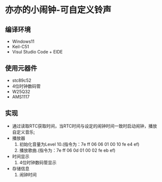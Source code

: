<!--
 * @Author: error: git config user.email & please set dead value or install git
 * @Date: 2024-08-13 04:54:22
 * @LastEditors: error: git config user.email & please set dead value or install git
 * @LastEditTime: 2024-09-22 21:43:29
 * @FilePath: \YiYiTimerClockRing\README.md
 * @Description: 
 * 
 * Copyright (c) 2024 by ${git_name_email}, All Rights Reserved. 
-->
# 亦亦的小闹钟-可自定义铃声

## 编译环境
+ Windows11
+ Keil-C51
+ Visul Studio Code + EIDE

## 使用元器件
+ stc89c52
+ 4位时钟数码管
+ W25Q32
+ AMS1117


## 实现
+ 通过读取RTC获取时间，当RTC时间与设定的闹钟时间一致时启动闹钟，播放自定义音乐;
+ 播放器
    1. 初始化音量为Level 10.(指令为：7e ff 06 06 01 00 10 fe e4 ef)
    2. 播放歌曲.(指令为：7e ff 06 0d 01 00 02 fe eb ef)
+ 时间显示
    1. 4位时钟数码管显示
+ 存储信息
    1. 闹钟时间
    
    
